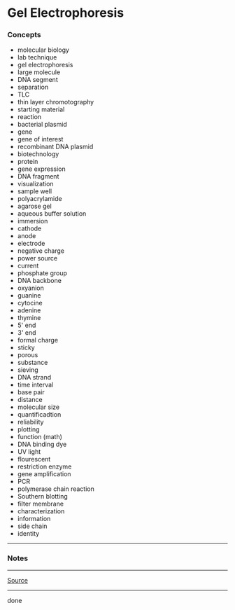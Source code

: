 # Gel Electrophoresis

### Concepts

- molecular biology
- lab technique
- gel electrophoresis
- large molecule
- DNA segment
- separation
- TLC
- thin layer chromotography
- starting material
- reaction
- bacterial plasmid
- gene
- gene of interest
- recombinant DNA plasmid
- biotechnology
- protein
- gene expression
- DNA fragment
- visualization
- sample well
- polyacrylamide
- agarose gel
- aqueous buffer solution
- immersion
- cathode
- anode
- electrode
- negative charge
- power source
- current
- phosphate group
- DNA backbone
- oxyanion
- guanine
- cytocine
- adenine
- thymine
- 5' end
- 3' end
- formal charge
- sticky
- porous
- substance
- sieving
- DNA strand
- time interval
- base pair
- distance
- molecular size
- quantificadtion
- reliability
- plotting
- function (math)
- DNA binding dye
- UV light
- flourescent
- restriction enzyme
- gene amplification
- PCR
- polymerase chain reaction
- Southern blotting
- filter membrane
- characterization
- information
- side chain
- identity

---

### Notes

---

[Source](https://youtu.be/lU8gHrA5QCQ)

---

done